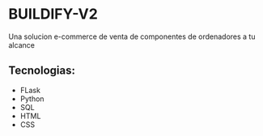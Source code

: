 # BUILDIFY-V2

Una solucion e-commerce de venta de componentes de ordenadores a tu alcance

## Tecnologias:

- FLask
- Python
- SQL
- HTML
- CSS

